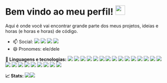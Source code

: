 # Bem vindo ao meu perfil! <img src="https://raw.githubusercontent.com/MartinHeinz/MartinHeinz/master/wave.gif" width="30px">
Aqui é onde você vai encontrar grande parte dos meus projetos, ideias e horas (e horas e horas) de código.
- 📫 Social: [![](https://img.shields.io/github/followers/Ocramoi?label=Me%20siga%20aqui&style=social)](https://github.com/Ocramoi) [![](https://img.shields.io/twitter/follow/Ocramoi?label=Twitter&style=social)](https://twitter.com/Ocramoi) [![](https://img.shields.io/reddit/user-karma/combined/ocramoidev?style=social)](https://www.reddit.com/u/ocramoidev) [![](https://img.shields.io/mastodon/follow/76241?domain=https%3A%2F%2Fmastodon.online&style=social)](https://mastodon.online/web/accounts/76241)
- 😄 Pronomes: ele/dele

**🧰 Linguagens e tecnologias:** 
![](https://img.shields.io/badge/OS-Linux-informational?style=flat&logo=linux&logoColor=white&color=2bbc8a) ![](https://img.shields.io/badge/OS-Windows-informational?style=flat&logo=windows&logoColor=white&color=2bbc8a) ![](https://img.shields.io/badge/Shell-ZSH-informational?style=flat&logo=gnu-bash&logoColor=white&color=2bbc8a) ![](https://img.shields.io/badge/Code-Python-informational?style=flat&logo=python&logoColor=white&color=2bbc8a) ![](https://img.shields.io/badge/Code-Java-informational?style=flat&logo=java&logoColor=white&color=2bbc8a) ![](https://img.shields.io/badge/Code-js-informational?style=flat&logo=javascript&logoColor=white&color=2bbc8a) ![](https://img.shields.io/badge/Code-HTML5-informational?style=flat&logo=html5&logoColor=white&color=2bbc8a) ![](https://img.shields.io/badge/Code-Jupyter-informational?style=flat&logo=jupyter&logoColor=white&color=2bbc8a) ![](https://img.shields.io/badge/Code-C-informational?style=flat&logo=C&logoColor=white&color=2bbc8a) ![](https://img.shields.io/badge/Code-C++-informational?style=flat&logo=C%2B%2B&logoColor=white&color=2bbc8a) ![](https://img.shields.io/badge/Code-C%23-informational?style=flat&logo=c-sharp&logoColor=white&color=2bbc8a) ![](https://img.shields.io/badge/Code-PHP-informational?style=flat&logo=php&logoColor=white&color=2bbc8a) ![](https://img.shields.io/badge/Code-CSS-informational?style=flat&logo=c&logoColor=white&color=2bbc8a) ![](https://img.shields.io/badge/Code-Vue.js-informational?style=flat&logo=vue.js&logoColor=white&color=2bbc8a)  ![](https://img.shields.io/badge/Editor-VS%20Code-informational?style=flat&logo=visual-studio-code&logoColor=white&color=2bbc8a) ![](https://img.shields.io/badge/Editor-Netbeans-informational?style=flat&logo=apache&logoColor=white&color=2bbc8a) ![](https://img.shields.io/badge/Tool-Git-informational?style=flat&logo=git&logoColor=white&color=2bbc8a) ![](https://img.shields.io/badge/Tool-PostgreSQL-informational?style=flat&logo=postgresql&logoColor=white&color=2bbc8a) ![](https://img.shields.io/badge/Tool-MySQL-informational?style=flat&logo=mysql&logoColor=white&color=2bbc8a) ![](https://img.shields.io/badge/Tool-Node.js-informational?style=flat&logo=node.js&logoColor=white&color=2bbc8a) ![](https://img.shields.io/badge/Tool-Bootstrap-informational?style=flat&logo=bootstrap&logoColor=white&color=2bbc8a) ![](https://img.shields.io/badge/Tool-Unity-informational?style=flat&logo=unity&logoColor=white&color=2bbc8a) ![](https://img.shields.io/badge/Platform-Android-informational?style=flat&logo=android&logoColor=white&color=2bbc8a) ![](https://img.shields.io/badge/Platform-Arduino-informational?style=flat&logo=arduino&logoColor=white&color=2bbc8a) 

**📈 Stats:**
![](https://github-readme-stats.vercel.app/api?username=Ocramoi&theme=dracula)![](https://github-readme-stats.vercel.app/api/top-langs/?username=Ocramoi&theme=dracula)

<!--
**Ocramoi/Ocramoi** is a ✨ _special_ ✨ repository because its `README.md` (this file) appears on your GitHub profile.

Here are some ideas to get you started:

- 🔭 I’m currently working on ...
- 🌱 I’m currently learning ...
- 👯 I’m looking to collaborate on ...
- 🤔 I’m looking for help with ...
- 💬 Ask me about ...
- 📫 How to reach me: ...
- 😄 Pronouns: ...
- ⚡ Fun fact: ...
-->
